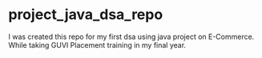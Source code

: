 # project_java_dsa_repo
I was created this repo for my first dsa using java project on E-Commerce. While taking GUVI Placement training in my final year.
